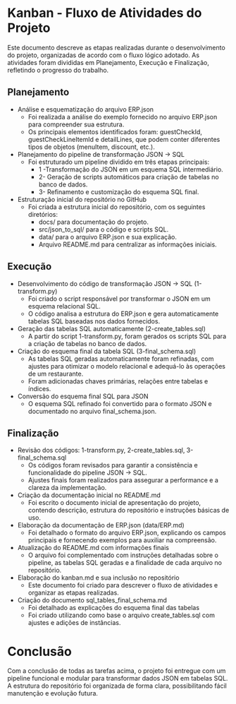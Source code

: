 # Kanban - Fluxo de Atividades do Projeto
Este documento descreve as etapas realizadas durante o desenvolvimento do projeto, organizadas de acordo com o fluxo lógico adotado. As atividades foram divididas em Planejamento, Execução e Finalização, refletindo o progresso do trabalho.

## Planejamento
- Análise e esquematização do arquivo ERP.json
  - Foi realizada a análise do exemplo fornecido no arquivo ERP.json para compreender sua estrutura.
  - Os principais elementos identificados foram: guestCheckId, guestCheckLineItemId e detailLines, que podem conter diferentes tipos de objetos (menuItem, discount, etc.).
- Planejamento do pipeline de transformação JSON → SQL
  - Foi estruturado um pipeline dividido em três etapas principais:
    - 1 -Transformação do JSON em um esquema SQL intermediário.
    - 2- Geração de scripts automáticos para criação de tabelas no banco de dados.
    - 3- Refinamento e customização do esquema SQL final.
- Estruturação inicial do repositório no GitHub
  - Foi criada a estrutura inicial do repositório, com os seguintes diretórios:
    - docs/ para documentação do projeto.
    - src/json_to_sql/ para o código e scripts SQL.
    - data/ para o arquivo ERP.json e sua explicação.
    - Arquivo README.md para centralizar as informações iniciais.

## Execução
- Desenvolvimento do código de transformação JSON → SQL (1-transform.py)
  - Foi criado o script responsável por transformar o JSON em um esquema relacional SQL.
  - O código analisa a estrutura do ERP.json e gera automaticamente tabelas SQL baseadas nos dados fornecidos.
- Geração das tabelas SQL automaticamente (2-create_tables.sql)
  - A partir do script 1-transform.py, foram gerados os scripts SQL para a criação de tabelas no banco de dados.
- Criação do esquema final da tabela SQL (3-final_schema.sql)
  - As tabelas SQL geradas automaticamente foram refinadas, com ajustes para otimizar o modelo relacional e adequá-lo às operações de um restaurante.
  - Foram adicionadas chaves primárias, relações entre tabelas e índices.
- Conversão do esquema final SQL para JSON
  - O esquema SQL refinado foi convertido para o formato JSON e documentado no arquivo final_schema.json.

## Finalização
- Revisão dos códigos: 1-transform.py, 2-create_tables.sql, 3-final_schema.sql
  - Os códigos foram revisados para garantir a consistência e funcionalidade do pipeline JSON → SQL.
  - Ajustes finais foram realizados para assegurar a performance e a clareza da implementação.
- Criação da documentação inicial no README.md
  - Foi escrito o documento inicial de apresentação do projeto, contendo descrição, estrutura do repositório e instruções básicas de uso.
- Elaboração da documentação de ERP.json (data/ERP.md)
  - Foi detalhado o formato do arquivo ERP.json, explicando os campos principais e fornecendo exemplos para auxiliar na compreensão.
- Atualização do README.md com informações finais
  - O arquivo foi complementado com instruções detalhadas sobre o pipeline, as tabelas SQL geradas e a finalidade de cada arquivo no repositório.
- Elaboração do kanban.md e sua inclusão no repositório
  - Este documento foi criado para descrever o fluxo de atividades e organizar as etapas realizadas.
- Criação do documento sql_tables_final_schema.md
  - Foi detalhado as explicações do esquema final das tabelas
  - Foi criado utilizando como base o arquivo create_tables.sql com ajustes e adições de instâncias.

# Conclusão
Com a conclusão de todas as tarefas acima, o projeto foi entregue com um pipeline funcional e modular para transformar dados JSON em tabelas SQL. A estrutura do repositório foi organizada de forma clara, possibilitando fácil manutenção e evolução futura.



